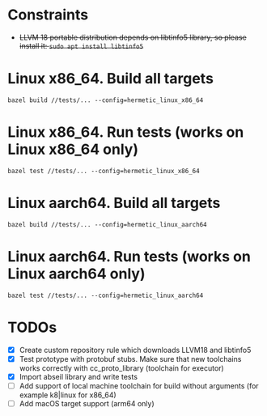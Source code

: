 # Constraints
- <s>LLVM 18 portable distribution depends on libtinfo5 library, so please install it: `sudo apt install libtinfo5`</s>

# Linux x86_64. Build all targets
`bazel build //tests/... --config=hermetic_linux_x86_64`

# Linux x86_64. Run tests (works on Linux x86_64 only)
`bazel test //tests/... --config=hermetic_linux_x86_64`

# Linux aarch64. Build all targets
`bazel build //tests/... --config=hermetic_linux_aarch64`

# Linux aarch64. Run tests (works on Linux aarch64 only)
`bazel test //tests/... --config=hermetic_linux_aarch64`

# TODOs
- [X] Create custom repository rule which downloads LLVM18 and libtinfo5
- [X] Test prototype with protobuf stubs. Make sure that new toolchains works correctly with cc_proto_library (toolchain for executor)
- [X] Import abseil library and write tests
- [ ] Add support of local machine toolchain for build without arguments (for example k8|linux for x86_64)
- [ ] Add macOS target support (arm64 only)
